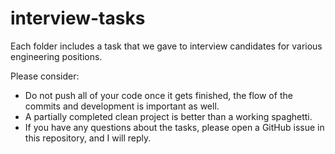 # interview-tasks
Each folder includes a task that we gave to interview candidates for various engineering positions.

Please consider:
* Do not push all of your code once it gets finished, the flow of the commits and development is important as well.
* A partially completed clean project is better than a working spaghetti.  
* If you have any questions about the tasks, please open a GitHub issue in this repository, and I will reply.
